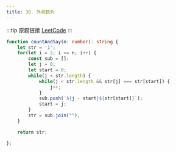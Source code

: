 ```yaml
---
title: 38. 外观数列
---
```

:::tip 原题链接
[LeetCode](https://leetcode-cn.com/problems/count-and-say/)
:::

```typescript
function countAndSay(n: number): string {
    let str = '1';
    for(let i = 2; i <= n; i++) {
        const sub = [];
        let j = 0;
        let start = 0;
        while(j < str.length) {
            while(j < str.length && str[j] === str[start]) {
                j++;
            }
            sub.push(`${j - start}${str[start]}`);
            start = j;
        }
        str = sub.join("");
    }

    return str;

};
```
